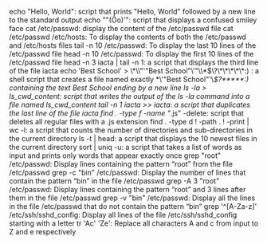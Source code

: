 echo "Hello, World": script that prints "Hello, World" followed by a new line to the standard output
echo "\"(Ôo)'": script that displays a confused smiley face 
cat /etc/passwd: display the content of the /etc/passwd file
cat /etc/passwd /etc/hosts: To display the contents of both the /etc/passwd and /etc/hosts files
tail -n 10 /etc/passwd: To display the last 10 lines of the /etc/passwd file
head -n 10 /etc/passwd: To display the first 10 lines of the /etc/passwd file
head -n 3 iacta | tail -n 1: a script that displays the third line of the file iacta
echo 'Best School' > \\\*\\\\"'\"Best School\"\\'"\\\\\*\$\\\?\\\*\\\*\\\*\\\*\\\*:\) : a shell script that creates a file named exactly \*\\'"Best School"\'\\*$\?\*\*\*\*\*:) containing the text Best School ending by a new line
ls -la > ls_cwd_content: script that writes the output of the ls -la command into a file named ls_cwd_content
tail -n 1 iacta >> iacta: a script that duplicates the last line of the file iacta
find . -type f -name "*.js" -delete: script that deletes all regular files with a .js extension
find . -type d ! -path . ! -print  | wc -l: a script that counts the number of directories and sub-directories in the current directory
ls -t | head: a script that displays the 10 newest files in the current directory
sort | uniq -u: a script that takes a list of words as input and prints only words that appear exactly once
grep "root" /etc/passwd: Display lines containing the pattern “root” from the file /etc/passwd
grep -c "bin" /etc/passwd: Display the number of lines that contain the pattern “bin” in the file /etc/passwd
grep -A 3 "root" /etc/passwd: Display lines containing the pattern “root” and 3 lines after them in the file /etc/passwd
grep -v "bin" /etc/passwd: Display all the lines in the file /etc/passwd that do not contain the pattern “bin”
grep '^[A-Za-z]' /etc/ssh/sshd_config: Display all lines of the file /etc/ssh/sshd_config starting with a letter
tr 'Ac' 'Ze': Replace all characters A and c from input to Z and e respectively
